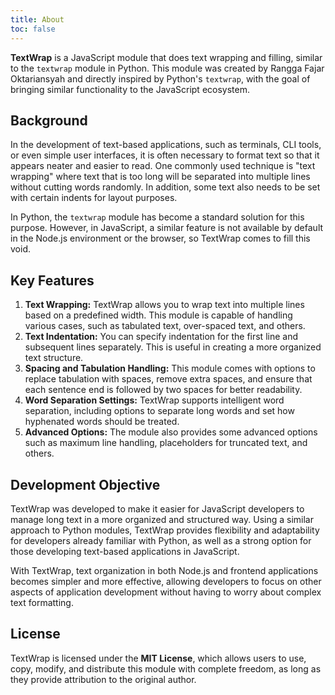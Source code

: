 ```yaml
---
title: About
toc: false
---
```


**TextWrap** is a JavaScript module that does text wrapping and filling, similar to the `textwrap` module in Python. This module was created by Rangga Fajar Oktariansyah and directly inspired by Python's `textwrap`, with the goal of bringing similar functionality to the JavaScript ecosystem.

## Background

In the development of text-based applications, such as terminals, CLI tools, or even simple user interfaces, it is often necessary to format text so that it appears neater and easier to read. One commonly used technique is "text wrapping" where text that is too long will be separated into multiple lines without cutting words randomly. In addition, some text also needs to be set with certain indents for layout purposes.

In Python, the `textwrap` module has become a standard solution for this purpose. However, in JavaScript, a similar feature is not available by default in the Node.js environment or the browser, so TextWrap comes to fill this void.

## Key Features

1. **Text Wrapping:** TextWrap allows you to wrap text into multiple lines based on a predefined width. This module is capable of handling various cases, such as tabulated text, over-spaced text, and others.
2. **Text Indentation:** You can specify indentation for the first line and subsequent lines separately. This is useful in creating a more organized text structure.
3. **Spacing and Tabulation Handling:** This module comes with options to replace tabulation with spaces, remove extra spaces, and ensure that each sentence end is followed by two spaces for better readability.
4. **Word Separation Settings:** TextWrap supports intelligent word separation, including options to separate long words and set how hyphenated words should be treated.
5. **Advanced Options:** The module also provides some advanced options such as maximum line handling, placeholders for truncated text, and others.

## Development Objective

TextWrap was developed to make it easier for JavaScript developers to manage long text in a more organized and structured way. Using a similar approach to Python modules, TextWrap provides flexibility and adaptability for developers already familiar with Python, as well as a strong option for those developing text-based applications in JavaScript.

With TextWrap, text organization in both Node.js and frontend applications becomes simpler and more effective, allowing developers to focus on other aspects of application development without having to worry about complex text formatting.

## License

TextWrap is licensed under the **MIT License**, which allows users to use, copy, modify, and distribute this module with complete freedom, as long as they provide attribution to the original author.
